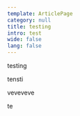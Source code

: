 ```yaml
---
template: ArticlePage
category: null
title: testing
intro: test
wide: false
lang: false
---
```

<section>
<Collapse title="test"><div class="content">testing

tensti

veveveve</div></Collapse>
<Collapse title="test 2"><div class="content">te</div></Collapse>
</section>
